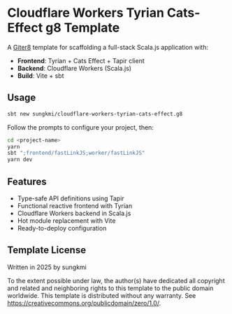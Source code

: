 # Cloudflare Workers Tyrian Cats-Effect g8 Template

A [Giter8][g8] template for scaffolding a full-stack Scala.js application with:
- **Frontend**: Tyrian + Cats Effect + Tapir client
- **Backend**: Cloudflare Workers (Scala.js)
- **Build**: Vite + sbt

## Usage

```bash
sbt new sungkmi/cloudflare-workers-tyrian-cats-effect.g8
```

Follow the prompts to configure your project, then:

```bash
cd <project-name>
yarn
sbt ";frontend/fastLinkJS;worker/fastLinkJS"
yarn dev
```

## Features

- Type-safe API definitions using Tapir
- Functional reactive frontend with Tyrian
- Cloudflare Workers backend in Scala.js
- Hot module replacement with Vite
- Ready-to-deploy configuration

## Template License

Written in 2025 by sungkmi

To the extent possible under law, the author(s) have dedicated all copyright and related
and neighboring rights to this template to the public domain worldwide.
This template is distributed without any warranty. See <https://creativecommons.org/publicdomain/zero/1.0/>.

[g8]: https://www.foundweekends.org/giter8/
